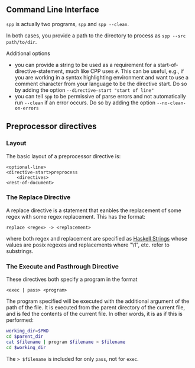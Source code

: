 ## Command Line Interface

`spp` is actually two programs, `spp` and `spp --clean`.

In both cases, you provide a path to the directory to process as `spp --src path/to/dir`.

Additional options

 - you can provide a string to be used as a requirement for a start-of-directive-statement, much like CPP uses `#`. This can be useful, e.g., if you are working in a syntax highlighting environment and want to use a comment character from your language to be the directive start. Do so by adding the option `--directive-start "start of line"`
 - you can tell `spp` to be permissive of parse errors and not automatically run `--clean` if an error occurs. Do so by adding the option `--no-clean-on-errors`


## Preprocessor directives

### Layout

The basic layout of a preprocessor directive is:

```
<optional-line>
<directive-start>preprocess
    <directives>
<rest-of-document>
```

### The Replace Directive

A replace directive is a statement that eanbles the replacement of some regex with some regex replacement. This has the format:

```
replace <regex> -> <replacement>
```

where both regex and replacement are specified as [Haskell Strings](http://book.realworldhaskell.org/read/characters-strings-and-escaping-rules.html) whose values are posix regexes and replacements where "\\1", etc. refer to substrings.

### The Execute and Pasthrough Directive

These directives both specify a program in the format

```
<exec | pass> <program>
```

The program specified will be executed with the additional argument of the path of the file. It is executed from the parent directory of the current file, and is fed the contents of the current file. In other words, it is as if this is performed:

```bash
working_dir=$PWD
cd $parent_dir
cat $filename | program $filename > $filename
cd $working_dir
```

The `> $filename` is included for only `pass`, not for `exec`.
